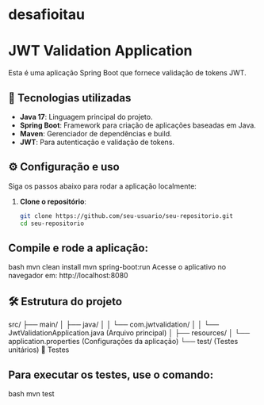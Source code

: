# desafioitau

# JWT Validation Application

Esta é uma aplicação Spring Boot que fornece validação de tokens JWT.

## 🚀 Tecnologias utilizadas
- **Java 17**: Linguagem principal do projeto.
- **Spring Boot**: Framework para criação de aplicações baseadas em Java.
- **Maven**: Gerenciador de dependências e build.
- **JWT**: Para autenticação e validação de tokens.

## ⚙️ Configuração e uso
Siga os passos abaixo para rodar a aplicação localmente:

1. **Clone o repositório**:
   ```bash
   git clone https://github.com/seu-usuario/seu-repositorio.git
   cd seu-repositorio
## Compile e rode a aplicação:

bash
mvn clean install
mvn spring-boot:run
Acesse o aplicativo no navegador em: http://localhost:8080

## 🛠 Estrutura do projeto
src/
├── main/
│   ├── java/
│   │   └── com.jwtvalidation/
│   │       └── JwtValidationApplication.java (Arquivo principal)
│   ├── resources/
│       └── application.properties (Configurações da aplicação)
└── test/ (Testes unitários)
🧪 Testes
## Para executar os testes, use o comando:

bash
mvn test
